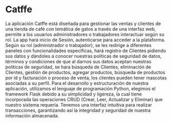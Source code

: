 # Catffe
La aplicación Catffe está diseñada para gestionar las ventas y clientes de una tienda de café con temática de gatos a través de una interfaz web, permite a los usuarios administradores o trabajadores interactuar según su rol. La app hará inicio de Sesión, autenticarse para acceder a la plataforma. Según su rol (administrador o trabajador), se les redirige a diferentes paneles con funcionalidades específicas, hará registro de Clientes pidiendo sus datos y dándoles a conocer nuestras políticas de seguridad de datos, términos y condiciones de que al darnos sus datos aceptan nuestras politicas de seguridad, se hara búsqueda de Clientes, eliminación de Clientes, gestión de productos, agregar productos, búsqueda de productos por id y facturación o proceso de venta, los clientes pueden tener mascotas asociadas a su perfil. Para el desarrollo y estructuración de nuestra aplicación, utilizamos el lenguaje de programación Python, elegimos el framework Flask debido a su simplicidad y ligereza, la cual tiene incorporada las operaciones CRUD (Crear, Leer, Actualizar y Eliminar) que nuestro sistema requería. Tenemos una interfaz intuitiva para realizar transacciones, garantizando así la integridad y seguridad de nuestra información almacenada.

